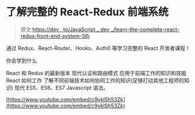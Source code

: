 # 了解完整的 React-Redux 前端系统

> 原文:[https://dev . to/JavaScript _ dev _/learn-the-complete-react-redux-front-end-system-56j](https://dev.to/javascript_dev_/learn-the-complete-react-redux-front-end-system-56j)

通过 Redux、React-Router、Hooks、Auth0 等学习完整的 React 开发者课程！

你会学到什么

React 和 Redux 的最新版本
现代认证和路由模式
应用于前端工作的知识和技能
React 如何工作
了解不同前端技术如何协同工作的知识(足够打动其他工程师的知识)
现代 ES5、ES6、ES7 Javascript 语法。

[https://www.youtube.com/embed/c9yklSh53Zk](https://www.youtube.com/embed/c9yklSh53Zk)